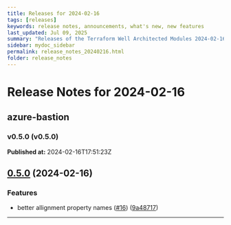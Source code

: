```yaml
---
title: Releases for 2024-02-16
tags: [releases]
keywords: release notes, announcements, what's new, new features
last_updated: Jul 09, 2025
summary: "Releases of the Terraform Well Architected Modules 2024-02-16"
sidebar: mydoc_sidebar
permalink: release_notes_20240216.html
folder: release_notes
---
```


# Release Notes for 2024-02-16

## azure-bastion
### v0.5.0 (v0.5.0)
**Published at:** 2024-02-16T17:51:23Z

## [0.5.0](https://github.com/CloudNationHQ/terraform-azure-bastion/compare/v0.4.0...v0.5.0) (2024-02-16)


### Features

* better allignment property names ([#16](https://github.com/CloudNationHQ/terraform-azure-bastion/issues/16)) ([9a48717](https://github.com/CloudNationHQ/terraform-azure-bastion/commit/9a487174a71da7314cbe76c2daa658f270f68bb5))

---

